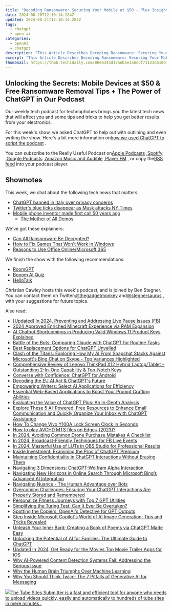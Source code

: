 ```yaml
---
title: "Decoding Ransomware: Securing Your Mobile at $50 - Plus Insights From the ChatGPT-Powered Podcast!"
date: 2024-08-20T12:10:14.284Z
updated: 2024-08-21T12:10:14.284Z
tags:
  - chatgpt
  - open-ai
categories:
  - openAI
  - chatgpt
description: "This Article Describes Decoding Ransomware: Securing Your Mobile at $50 - Plus Insights From the ChatGPT-Powered Podcast!"
excerpt: "This Article Describes Decoding Ransomware: Securing Your Mobile at $50 - Plus Insights From the ChatGPT-Powered Podcast!"
thumbnail: https://thmb.techidaily.com/0606343d17aebae3a6ccf71123da10011994b6e06ecf6d9900f777b0d8e36c8b.jpg
---
```


## Unlocking the Secrets: Mobile Devices at $50 & Free Ransomware Removal Tips + The Power of ChatGPT in Our Podcast

 Our weekly tech podcast for technophobes brings you the latest tech news that will affect you and some tips and tricks to help you get better results from your electronics.

 For this week's show, we asked ChatGPT to help out with outlining and even writing the show. Here's a bit more information on[how we used ChatGPT to script the podcast](https://www.makeuseof.com/i-used-chatgpt-to-script-a-podcast-heres-what-happened/) .

 You can subscribe to the Really Useful Podcast on[Apple Podcasts](https://podcasts.apple.com/gb/podcast/the-really-useful-podcast/id1437847131?mt=2) ,[Spotify](https://open.spotify.com/show/283gDxLd6OTNEpRq6tN7ha) ,[Google Podcasts](https://www.google.com/podcasts?feed=aHR0cHM6Ly9hbmNob3IuZm0vcy8zMWJlNDcwL3BvZGNhc3QvcnNz) ,[Amazon Music and Audible](https://music.amazon.co.uk/podcasts/20ab73d4-5da2-46c7-a17f-dc6eb39bdb48/The-Really-Useful-Podcast) ,[Player FM](https://player.fm/series/the-really-useful-podcast-2491856) , or copy the[RSS feed](https://feeds.transistor.fm/the-really-useful-podcast) into your podcast player.

## Shownotes

This week, we chat about the following tech news that matters:

* [ChatGPT banned in Italy over privacy concerns](https://www.bbc.co.uk/news/technology-65139406)
* [Twitter's blue ticks disappear as Musk attacks NY Times](https://www.bbc.co.uk/news/technology-65156216)
* [Mobile phone inventor made first call 50 years ago](https://www.bbc.co.uk/news/technology-65112048)  
  * [The Mother of All Demos](https://www.youtube.com/watch?v=B6rKUf9DWRI)

We've got these explainers:

* [Can All Ransomware Be Decrypted?](https://www.makeuseof.com/can-all-ransomware-be-decrypted/)
* [How to Fix Games That Won't Work in Windows](https://www.makeuseof.com/fix-games-not-working-windows/)
* [Reasons to Use Office Online/Microsoft 365](https://www.makeuseof.com/tag/dont-pay-word-5-reasons-use-office-online/)

We finish the show with the following recommendations:

* [RoomGPT](http://https://www.roomgpt.io/)
* [Booom AI Quiz](https://booom.ai/)
* [HelloTalk](https://www.hellotalk.com/?lang=en)

 Christian Cawley hosts this week's podcast, and is joined by Ben Stegner. You can contact them on Twitter:[@thegadgetmonkey](https://twitter.com/thegadgetmonkey) and[@stegnersaurus](https://twitter.com/stegnersaurus) , with your suggestions for future topics.


<ins class="adsbygoogle"
     style="display:block"
     data-ad-format="autorelaxed"
     data-ad-client="ca-pub-7571918770474297"
     data-ad-slot="1223367746"></ins>



<ins class="adsbygoogle"
     style="display:block"
     data-ad-client="ca-pub-7571918770474297"
     data-ad-slot="8358498916"
     data-ad-format="auto"
     data-full-width-responsive="true"></ins>

<span class="atpl-alsoreadstyle">Also read:</span>
<div><ul>
<li><a href="https://facebook-video-content.techidaily.com/updated-in-2024-preventing-and-addressing-live-pause-issues-fb/"><u>[Updated] In 2024, Preventing and Addressing Live Pause Issues (FB)</u></a></li>
<li><a href="https://on-screen-recording.techidaily.com/2024-approved-enriched-minecraft-experience-via-ram-expansion/"><u>2024 Approved  Enriched Minecraft Experience via RAM Expansion</u></a></li>
<li><a href="https://tech-revival.techidaily.com/ai-chatbot-shortcomings-in-producing-valid-windows-11-product-keys-explained/"><u>AI Chatbot Shortcomings in Producing Valid Windows 11 Product Keys Explained</u></a></li>
<li><a href="https://tech-haven.techidaily.com/battle-of-the-bots-comparing-claude-with-chatgpt-for-routine-tasks/"><u>Battle of the Bots: Comparing Claude with ChatGPT for Routine Tasks</u></a></li>
<li><a href="https://tech-haven.techidaily.com/best-replacement-options-for-chatgpt-unveiled/"><u>Best Replacement Options for ChatGPT Unveiled</u></a></li>
<li><a href="https://tech-haven.techidaily.com/clash-of-the-titans-exploring-how-my-ai-from-snapchat-stacks-against-microsofts-bing-chat-on-skype-top-variances-highlighted/"><u>Clash of the Titans: Exploring How My AI From Snapchat Stacks Against Microsoft's Bing Chat on Skype - Top Variances Highlighted</u></a></li>
<li><a href="https://buynow-help.techidaily.com/comprehensive-review-of-lenovo-thinkpad-x12-hybrid-laptoptablet-outstanding-2-in-one-capability-and-top-notch-keys/"><u>Comprehensive Review of Lenovo ThinkPad X12 Hybrid Laptop/Tablet – Outstanding 2-In-One Capability & Top-Notch Keys</u></a></li>
<li><a href="https://tech-haven.techidaily.com/converse-with-confidence-chatgpt-for-android/"><u>Converse with Confidence: ChatGPT for Android</u></a></li>
<li><a href="https://tech-haven.techidaily.com/decoding-the-eu-ai-act-and-chatgpts-future/"><u>Decoding the EU AI Act & ChatGPT's Future</u></a></li>
<li><a href="https://tech-haven.techidaily.com/empowering-writers-select-ai-applications-for-efficiency/"><u>Empowering Writers: Select AI Applications for Efficiency</u></a></li>
<li><a href="https://tech-haven.techidaily.com/essential-web-based-applications-to-boost-your-prompt-crafting-abilities/"><u>Essential Web-Based Applications to Boost Your Prompt Crafting Abilities</u></a></li>
<li><a href="https://tech-haven.techidaily.com/evaluating-the-value-of-chatgpt-plus-an-in-depth-analysis/"><u>Evaluating the Value of ChatGPT Plus: An In-Depth Analysis</u></a></li>
<li><a href="https://tech-haven.techidaily.com/explore-these-5-ai-powered-free-resources-to-enhance-email-communication-and-quickly-organize-your-inbox-with-chatgpt-assistance/"><u>Explore These 5 AI-Powered, Free Resources to Enhance Email Communication and Quickly Organize Your Inbox with ChatGPT Assistance</u></a></li>
<li><a href="https://android-unlock.techidaily.com/how-to-change-vivo-y100a-lock-screen-clock-in-seconds-by-drfone-android/"><u>How To Change Vivo Y100A Lock Screen Clock in Seconds</u></a></li>
<li><a href="https://blog-min.techidaily.com/how-to-play-avchd-mts-files-on-edgeplus-2023-by-aiseesoft-video-converter-play-mts-on-android/"><u>How to play AVCHD MTS files on Edge+ (2023)?</u></a></li>
<li><a href="https://extra-tips.techidaily.com/in-2024-avoiding-common-drone-purchase-mistakes-a-checklist/"><u>In 2024, Avoiding Common Drone Purchase Mistakes  A Checklist</u></a></li>
<li><a href="https://facebook-videos.techidaily.com/in-2024-broadcast-friendly-techniques-for-fb-live-events/"><u>In 2024, Broadcast-Friendly Techniques for FB Live Events</u></a></li>
<li><a href="https://extra-approaches.techidaily.com/in-2024-masterful-use-of-luts-in-obs-studio-for-professional-results/"><u>In 2024, Masterful Use of LUTs in OBS Studio for Professional Results</u></a></li>
<li><a href="https://tech-haven.techidaily.com/inside-investment-examining-the-pros-of-chatgpt-premium/"><u>Inside Investment: Examining the Pros of ChatGPT Premium</u></a></li>
<li><a href="https://tech-haven.techidaily.com/maintaining-confidentiality-in-chatgpt-interactions-without-erasing-them/"><u>Maintaining Confidentiality in ChatGPT Interactions Without Erasing Them</u></a></li>
<li><a href="https://tech-haven.techidaily.com/navigating-3-dimensions-chatgpt-wolfram-alpha-interaction/"><u>Navigating 3 Dimensions: ChatGPT-Wolfram Alpha Interaction</u></a></li>
<li><a href="https://tech-haven.techidaily.com/navigating-new-horizons-in-online-search-through-microsoft-bings-advanced-ai-integration/"><u>Navigating New Horizons in Online Search Through Microsoft Bing’s Advanced AI Integration</u></a></li>
<li><a href="https://tech-haven.techidaily.com/navigating-nuance-the-human-advantage-over-bots/"><u>Navigating Nuance - The Human Advantage over Bots</u></a></li>
<li><a href="https://tech-haven.techidaily.com/overcoming-challenges-ensuring-your-chatgpt-interactions-are-properly-stored-and-remembered/"><u>Overcoming Challenges: Ensuring Your ChatGPT Interactions Are Properly Stored and Remembered</u></a></li>
<li><a href="https://tech-haven.techidaily.com/personalize-fitness-journeys-with-top-7-gpt-utilities/"><u>Personalize Fitness Journeys with Top 7 GPT Utilities</u></a></li>
<li><a href="https://tech-haven.techidaily.com/simplifying-the-turing-test-can-it-ever-be-overtaken/"><u>Simplifying the Turing Test: Can It Ever Be Overtaken?</u></a></li>
<li><a href="https://tech-haven.techidaily.com/spotting-the-copiers-openais-detective-for-gpt-outputs/"><u>Spotting the Copiers: OpenAI's Detective for GPT Outputs</u></a></li>
<li><a href="https://tech-haven.techidaily.com/step-inside-microsoft-copilots-world-of-ai-image-generation-tips-and-tricks-revealed/"><u>Step Inside Microsoft Copilot's World of AI Image Generation: Tips and Tricks Revealed</u></a></li>
<li><a href="https://tech-haven.techidaily.com/unleash-your-inner-bard-creating-a-book-of-poems-via-chatgpt-made-easy/"><u>Unleash Your Inner Bard: Creating a Book of Poems via ChatGPT Made Easy</u></a></li>
<li><a href="https://tech-haven.techidaily.com/unlocking-the-potential-of-ai-for-families-the-ultimate-guide-to-chatgpt/"><u>Unlocking the Potential of AI for Families: The Ultimate Guide to ChatGPT</u></a></li>
<li><a href="https://video-ai-editor.techidaily.com/updated-in-2024-get-ready-for-the-movies-top-movie-trailer-apps-for-ios/"><u>Updated In 2024, Get Ready for the Movies Top Movie Trailer Apps for iOS</u></a></li>
<li><a href="https://tech-haven.techidaily.com/why-ai-powered-content-detection-systems-fail-addressing-the-serious-issue/"><u>Why AI-Powered Content Detection Systems Fail: Addressing the Serious Issue</u></a></li>
<li><a href="https://tech-haven.techidaily.com/why-the-human-brain-triumphs-over-machine-learning/"><u>Why the Human Brain Triumphs Over Machine Learning</u></a></li>
<li><a href="https://tech-revival.techidaily.com/why-you-should-think-twice-the-7-pitfalls-of-generative-ai-for-messaging/"><u>Why You Should Think Twice: The 7 Pitfalls of Generative AI for Messaging</u></a></li>
</ul></div>

<!-- affiliate ads begin -->
<a href="https://secure.2checkout.com/order/checkout.php?PRODS=4531356&QTY=1&AFFILIATE=108875&CART=1"><img src="https://secure.avangate.com/images/merchant/8fdd149fcaa7058caccc9c4ad5b0d89a/products/tss-box.JPG" border="0">The Tube Sites Submitter is a fast and efficient tool for anyone who needs to upload videos quickly, easily and automatically to hundreds of tube sites in mere minutes . </a>
<!-- affiliate ads end -->